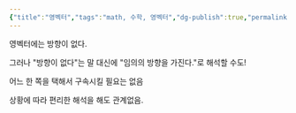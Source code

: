 ```yaml
---
{"title":"영벡터","tags":"math, 수학, 영벡터","dg-publish":true,"permalink":"/computer-science/math/zero-vector/","dgPassFrontmatter":true}
---
```



영벡터에는 방향이 없다.

그러나 "방향이 없다"는 말 대신에 "임의의 방향을 가진다."로 해석할 수도!

어느 한 쪽을 택해서 구속시킬 필요는 없음

상황에 따라 편리한 해석을 해도 관계없음.
